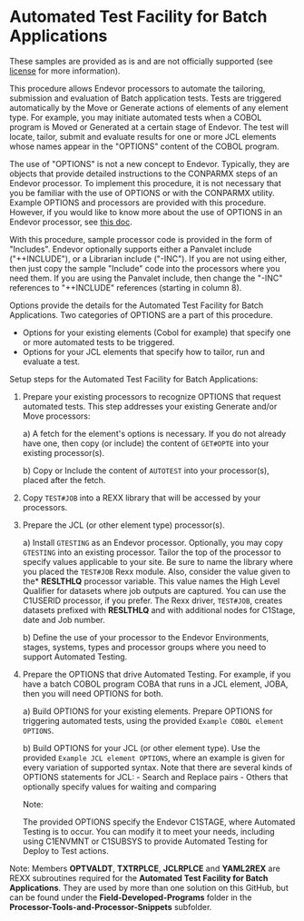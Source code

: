# Automated Test Facility for Batch Applications

These samples are provided as is and are not officially supported (see [license](https://github.com/BroadcomMFD/broadcom-product-scripts/blob/main/LICENSE
) for more information).

This procedure allows Endevor processors to automate the tailoring, submission and evaluation of Batch application tests. Tests are triggered automatically by the Move or Generate actions of elements of any element type. For example, you may initiate automated tests when a COBOL program is Moved or Generated at a certain stage of Endevor. The test will locate, tailor, submit and evaluate results for one or more JCL elements whose names appear in the "OPTIONS" content of the COBOL program. 

The use of "OPTIONS" is not a new concept to Endevor. Typically, they are objects that provide detailed instructions to the CONPARMX steps of an Endevor processor. To implement this procedure, it is not necessary that you be familiar with the use of OPTIONS or with the CONPARMX utility. Example OPTIONS and processors are provided with this procedure. However, if you would like to know more about the use of OPTIONS in an Endevor processor, see [this doc](https://techdocs.broadcom.com/us/en/ca-mainframe-software/devops/ca-endevor-software-change-manager/18-1/administrating/processors/processor-utilities.html#concept.dita_f657792fe5b63ba8cd9304095175664793517854_CONPARMXUtility).

With this procedure, sample processor code is provided in the form of "Includes". Endevor optionally supports either a Panvalet include ("++INCLUDE"), or a Librarian include ("-INC"). If you are not using either, then just copy the sample "Include" code into the processors where you need them. If you are using the Panvalet include, then change the "-INC" references to "++INCLUDE" references (starting in column 8).

Options provide the details for the Automated Test Facility for Batch Applications. Two categories of OPTIONS are a part of this procedure.

- Options for your existing elements (Cobol for example) that specify one or more automated tests to be triggered. 
- Options for your JCL elements that specify how to tailor, run and evaluate a test.

Setup steps for the Automated Test Facility for Batch Applications: 

1)	Prepare your existing processors to recognize OPTIONS that request automated tests. This step addresses your existing Generate and/or Move processors:

    a)  A fetch for the element's options is necessary. If you do not already have one, then copy (or include) the content of `GET#OPTE` into your existing processor(s).  

    b)  Copy or Include the content of `AUTOTEST` into your processor(s), placed after the fetch.  

2)  Copy `TEST#JOB` into a REXX library that will be accessed by your processors.

3)	Prepare the JCL (or other element type) processor(s).  

    a)	Install `GTESTING` as an Endevor processor. Optionally, you may copy `GTESTING` into an existing processor. Tailor the top of the processor to specify values applicable to your site. Be sure to name the library where you placed the `TEST#JOB` Rexx module. Also, consider the value given to the* **RESLTHLQ** processor variable. This value names the High Level Qualifier for datasets where job outputs are captured. You can use the C1USERID processor, if you prefer. The Rexx driver, `TEST#JOB`, creates datasets prefixed with **RESLTHLQ** and with additional nodes for C1Stage, date and Job number.

    b)  Define the use of your processor to the Endevor Environments, stages, systems, types and processor groups where you need to support Automated Testing.

4)  Prepare the OPTIONS that drive Automated Testing. For example, if you have a batch COBOL program COBA that runs in a JCL element, JOBA, then you will need OPTIONS for both.

    a) Build OPTIONS for your existing elements.  Prepare OPTIONS for triggering automated tests, using the provided `Example COBOL element OPTIONS`.

    b) Build OPTIONS for your JCL (or other element type). Use the provided `Example JCL element OPTIONS`, where an example is given for every variation of supported syntax. Note that there are several kinds of OPTIONS statements for JCL:
        - Search and Replace pairs
        - Others that optionally specify values for waiting and comparing 

    Note:

    The provided OPTIONS specify the Endevor C1STAGE, where Automated Testing is to occur. You can modify it to meet your needs, including using C1ENVMNT or C1SUBSYS to provide Automated Testing for Deploy to Test actions.


Note: Members **OPTVALDT**, **TXTRPLCE**, **JCLRPLCE** and **YAML2REX** are REXX subroutines required for the **Automated Test Facility for Batch Applications**. They are used by more than one solution on this GitHub, but can be found under the **Field-Developed-Programs** folder in the **Processor-Tools-and-Processor-Snippets** subfolder.

